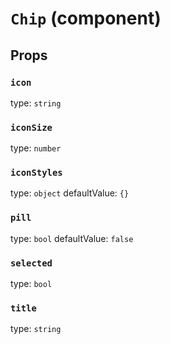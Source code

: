 `Chip` (component)
==================



Props
-----

### `icon`

type: `string`


### `iconSize`

type: `number`


### `iconStyles`

type: `object`
defaultValue: `{}`


### `pill`

type: `bool`
defaultValue: `false`


### `selected`

type: `bool`


### `title`

type: `string`

